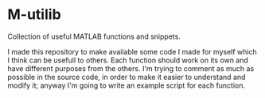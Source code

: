 # M-utilib
Collection of useful MATLAB functions and snippets.

I made this repository to make available some code I made for myself which I think can be usefull to others.
Each function should work on its own and have different purposes from the others.
I'm trying to comment as much as possible in the source code, in order to make it easier to understand and modify it; anyway I'm going to write an example script for each function.